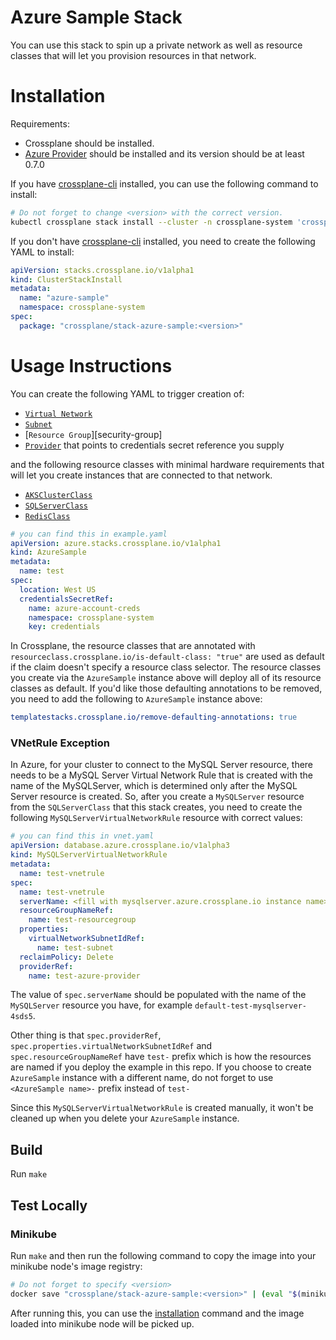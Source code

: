 # Azure Sample Stack

You can use this stack to spin up a private network as well as
resource classes that will let you provision resources in that
network.

# Installation

Requirements:
* Crossplane should be installed.
* [Azure Provider][provider-azure] should be installed and its version should be at least 0.7.0

If you have [crossplane-cli][crossplane-cli] installed, you can use the following command to install:

```bash
# Do not forget to change <version> with the correct version.
kubectl crossplane stack install --cluster -n crossplane-system 'crossplane/stack-azure-sample:<version>' azure-sample
```

If you don't have [crossplane-cli][crossplane-cli] installed, you need to create the following YAML to install:

```yaml
apiVersion: stacks.crossplane.io/v1alpha1
kind: ClusterStackInstall
metadata:
  name: "azure-sample"
  namespace: crossplane-system
spec:
  package: "crossplane/stack-azure-sample:<version>"
```

# Usage Instructions

You can create the following YAML to trigger creation of:
* [`Virtual Network`][virtual-network]
* [`Subnet`][subnet]
* [`Resource Group`][security-group]
* [`Provider`][provider] that points to credentials secret reference you supply

and the following resource classes with minimal hardware requirements that will let you create instances that are connected to that network.

* [`AKSClusterClass`][akscluster-class]
* [`SQLServerClass`][sqlserver-class]
* [`RedisClass`][redis-class]

```yaml
# you can find this in example.yaml
apiVersion: azure.stacks.crossplane.io/v1alpha1
kind: AzureSample
metadata:
  name: test
spec:
  location: West US
  credentialsSecretRef:
    name: azure-account-creds
    namespace: crossplane-system
    key: credentials

```

In Crossplane, the resource classes that are annotated with `resourceclass.crossplane.io/is-default-class: "true"` are used as default if the claim doesn't specify a resource class selector. The resource classes you create via the `AzureSample` instance above will deploy all of its resource classes as default. If you'd like those defaulting annotations to be removed, you need to add the following to `AzureSample` instance above:

```yaml
templatestacks.crossplane.io/remove-defaulting-annotations: true
```

### VNetRule Exception

In Azure, for your cluster to connect to the MySQL Server resource, there needs to be a MySQL Server Virtual Network Rule that is created with the name of the MySQLServer, which is determined only after the MySQL Server resource is created. So, after you create a `MySQLServer` resource from the `SQLServerClass` that this stack creates, you need to create the following `MySQLServerVirtualNetworkRule` resource with correct values:

```yaml
# you can find this in vnet.yaml
apiVersion: database.azure.crossplane.io/v1alpha3
kind: MySQLServerVirtualNetworkRule
metadata:
  name: test-vnetrule
spec:
  name: test-vnetrule
  serverName: <fill with mysqlserver.azure.crossplane.io instance name>
  resourceGroupNameRef:
    name: test-resourcegroup
  properties:
    virtualNetworkSubnetIdRef:
      name: test-subnet
  reclaimPolicy: Delete
  providerRef:
    name: test-azure-provider
```

The value of `spec.serverName` should be populated with the name of the `MySQLServer` resource you have, for example `default-test-mysqlserver-4sds5`.

Other thing is that `spec.providerRef`, `spec.properties.virtualNetworkSubnetIdRef` and `spec.resourceGroupNameRef` have `test-` prefix which is how the resources are named if you deploy the example in this repo. If you choose to create `AzureSample` instance with a different name, do not forget to use `<AzureSample name>-` prefix instead of `test-`

Since this `MySQLServerVirtualNetworkRule` is created manually, it won't be cleaned up when you delete your `AzureSample` instance.

## Build

Run `make`

## Test Locally

### Minikube

Run `make` and then run the following command to copy the image into your minikube node's image registry:

```bash
# Do not forget to specify <version>
docker save "crossplane/stack-azure-sample:<version>" | (eval "$(minikube docker-env --shell bash)" && docker load)
```

After running this, you can use the [installation](#installation) command and the image loaded into minikube node will be picked up. 

[provider-azure]: https://github.com/crossplane/provider-azure
[crossplane-cli]: https://github.com/crossplane/crossplane-cli

[virtual-network]: kustomize/azure/network/virtualnetwork.yaml
[subnet]: kustomize/azure/network/subnet.yaml
[resource-group]: kustomize/azure/resourcegroup.yaml
[provider]: kustomize/azure/provider.yaml
[akscluster-class]: kustomize/azure/compute/aksclusterclass.yaml
[redis-class]: kustomize/azure/cache/redisclass.yaml
[sqlserver-class]: kustomize/azure/database/sqlserverclass.yaml
